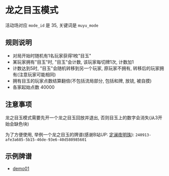 # 龙之目玉模式

活动场对应 `mode_id` 是 35, 关键词是 `muyu_mode`

## 规则说明

- 对局开始时随机有1名玩家获得1枚"目玉"
- 某玩家拥有"目玉"时, "目玉"会计数, 该玩家每切牌1次, 计数加1
- 计数达到5时, "目玉"会随机转移到另一个玩家, 原玩家不拥有, 转移后的玩家拥有(注意玩家可能相同)
- 拥有目玉的玩家点数结算翻倍(不包括流局部分, 包括和牌, 放铳, 被自摸)
- 各家起始点数 40000

## 注意事项

龙之目玉模式需要先开一个龙之目玉回放并退出, 否则目玉上的数字会消失(从3开始会缺色块)

为了方便使用, 举例一个龙之目玉的牌谱(感谢B站UP: [定澜夜明珠](https://space.bilibili.com/443034365)): 
`240913-afe3a685-5b15-46de-93e6-40d580985601`

## 示例牌谱

- [demo01](demo01.js)
